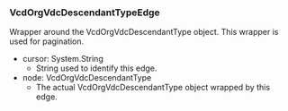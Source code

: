 ### VcdOrgVdcDescendantTypeEdge
Wrapper around the VcdOrgVdcDescendantType object. This wrapper is used for pagination.

- cursor: System.String
  - String used to identify this edge.
- node: VcdOrgVdcDescendantType
  - The actual VcdOrgVdcDescendantType object wrapped by this edge.
